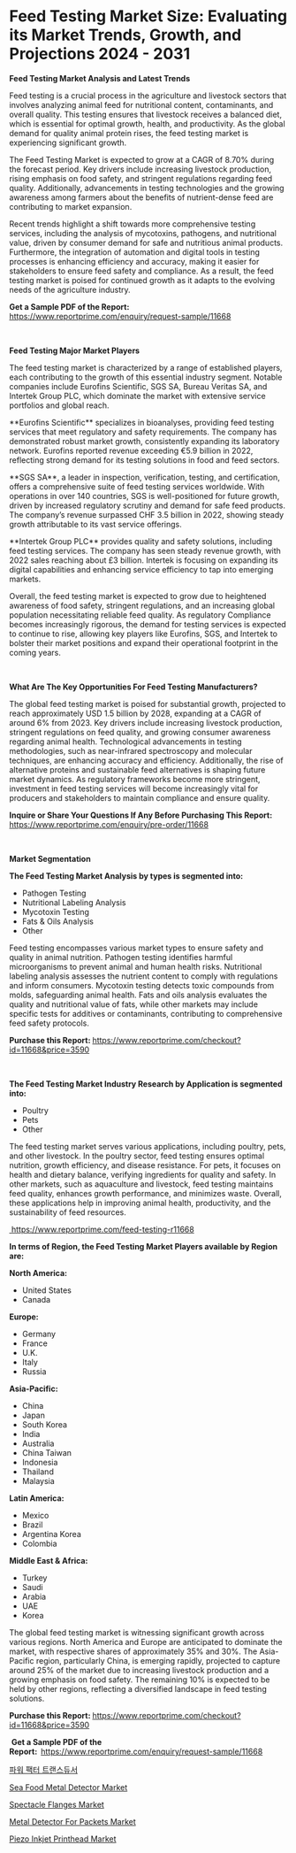 <p><h1>Feed Testing Market Size: Evaluating its Market Trends, Growth, and Projections 2024 - 2031</h1></p><p><strong>Feed Testing Market Analysis and Latest Trends</strong></p>
<p><p>Feed testing is a crucial process in the agriculture and livestock sectors that involves analyzing animal feed for nutritional content, contaminants, and overall quality. This testing ensures that livestock receives a balanced diet, which is essential for optimal growth, health, and productivity. As the global demand for quality animal protein rises, the feed testing market is experiencing significant growth.</p><p>The Feed Testing Market is expected to grow at a CAGR of 8.70% during the forecast period. Key drivers include increasing livestock production, rising emphasis on food safety, and stringent regulations regarding feed quality. Additionally, advancements in testing technologies and the growing awareness among farmers about the benefits of nutrient-dense feed are contributing to market expansion. </p><p>Recent trends highlight a shift towards more comprehensive testing services, including the analysis of mycotoxins, pathogens, and nutritional value, driven by consumer demand for safe and nutritious animal products. Furthermore, the integration of automation and digital tools in testing processes is enhancing efficiency and accuracy, making it easier for stakeholders to ensure feed safety and compliance. As a result, the feed testing market is poised for continued growth as it adapts to the evolving needs of the agriculture industry.</p></p>
<p><strong>Get a Sample PDF of the Report:&nbsp;</strong> <a href="https://www.reportprime.com/enquiry/request-sample/11668">https://www.reportprime.com/enquiry/request-sample/11668</a></p>
<p>&nbsp;</p>
<p><strong>Feed Testing Major Market Players</strong></p>
<p><p>The feed testing market is characterized by a range of established players, each contributing to the growth of this essential industry segment. Notable companies include Eurofins Scientific, SGS SA, Bureau Veritas SA, and Intertek Group PLC, which dominate the market with extensive service portfolios and global reach.</p><p>**Eurofins Scientific** specializes in bioanalyses, providing feed testing services that meet regulatory and safety requirements. The company has demonstrated robust market growth, consistently expanding its laboratory network. Eurofins reported revenue exceeding €5.9 billion in 2022, reflecting strong demand for its testing solutions in food and feed sectors.</p><p>**SGS SA**, a leader in inspection, verification, testing, and certification, offers a comprehensive suite of feed testing services worldwide. With operations in over 140 countries, SGS is well-positioned for future growth, driven by increased regulatory scrutiny and demand for safe feed products. The company’s revenue surpassed CHF 3.5 billion in 2022, showing steady growth attributable to its vast service offerings.</p><p>**Intertek Group PLC** provides quality and safety solutions, including feed testing services. The company has seen steady revenue growth, with 2022 sales reaching about £3 billion. Intertek is focusing on expanding its digital capabilities and enhancing service efficiency to tap into emerging markets.</p><p>Overall, the feed testing market is expected to grow due to heightened awareness of food safety, stringent regulations, and an increasing global population necessitating reliable feed quality. As regulatory Compliance becomes increasingly rigorous, the demand for testing services is expected to continue to rise, allowing key players like Eurofins, SGS, and Intertek to bolster their market positions and expand their operational footprint in the coming years.</p></p>
<p>&nbsp;</p>
<p><strong>What Are The Key Opportunities For Feed Testing Manufacturers?</strong></p>
<p><p>The global feed testing market is poised for substantial growth, projected to reach approximately USD 1.5 billion by 2028, expanding at a CAGR of around 6% from 2023. Key drivers include increasing livestock production, stringent regulations on feed quality, and growing consumer awareness regarding animal health. Technological advancements in testing methodologies, such as near-infrared spectroscopy and molecular techniques, are enhancing accuracy and efficiency. Additionally, the rise of alternative proteins and sustainable feed alternatives is shaping future market dynamics. As regulatory frameworks become more stringent, investment in feed testing services will become increasingly vital for producers and stakeholders to maintain compliance and ensure quality.</p></p>
<p><strong>Inquire or Share Your Questions If Any Before Purchasing This Report:</strong> <a href="https://www.reportprime.com/enquiry/pre-order/11668">https://www.reportprime.com/enquiry/pre-order/11668</a></p>
<p>&nbsp;</p>
<p><strong>Market Segmentation</strong></p>
<p><strong>The Feed Testing Market Analysis by types is segmented into:</strong></p>
<p><ul><li>Pathogen Testing</li><li>Nutritional Labeling Analysis</li><li>Mycotoxin Testing</li><li>Fats & Oils Analysis</li><li>Other</li></ul></p>
<p><p>Feed testing encompasses various market types to ensure safety and quality in animal nutrition. Pathogen testing identifies harmful microorganisms to prevent animal and human health risks. Nutritional labeling analysis assesses the nutrient content to comply with regulations and inform consumers. Mycotoxin testing detects toxic compounds from molds, safeguarding animal health. Fats and oils analysis evaluates the quality and nutritional value of fats, while other markets may include specific tests for additives or contaminants, contributing to comprehensive feed safety protocols.</p></p>
<p><strong>Purchase this Report:&nbsp;</strong><a href="https://www.reportprime.com/checkout?id=11668&price=3590">https://www.reportprime.com/checkout?id=11668&price=3590</a></p>
<p>&nbsp;</p>
<p><strong>The Feed Testing Market Industry Research by Application is segmented into:</strong></p>
<p><ul><li>Poultry</li><li>Pets</li><li>Other</li></ul></p>
<p><p>The feed testing market serves various applications, including poultry, pets, and other livestock. In the poultry sector, feed testing ensures optimal nutrition, growth efficiency, and disease resistance. For pets, it focuses on health and dietary balance, verifying ingredients for quality and safety. In other markets, such as aquaculture and livestock, feed testing maintains feed quality, enhances growth performance, and minimizes waste. Overall, these applications help in improving animal health, productivity, and the sustainability of feed resources.</p></p>
<p><a href="https://www.reportprime.com/feed-testing-r11668">&nbsp;https://www.reportprime.com/feed-testing-r11668</a></p>
<p><strong>In terms of Region, the Feed Testing Market Players available by Region are:</strong></p>
<p>
    <p> <strong> North America: </strong>
        <ul>
            <li>United States</li>
            <li>Canada</li>
        </ul>
        </p> 
    <p> <strong> Europe: </strong>
        <ul>
            <li>Germany</li>
            <li>France</li>
            <li>U.K.</li>
            <li>Italy</li>
            <li>Russia</li>
        </ul>
        </p> 
    <p> <strong> Asia-Pacific: </strong>
        <ul>
            <li>China</li>
            <li>Japan</li>
            <li>South Korea</li>
            <li>India</li>
            <li>Australia</li>
            <li>China Taiwan</li>
            <li>Indonesia</li>
            <li>Thailand</li>
            <li>Malaysia</li>
        </ul>
        </p> 
    <p> <strong> Latin America: </strong>
        <ul>
            <li>Mexico</li>
            <li>Brazil</li>
            <li>Argentina Korea</li>
            <li>Colombia</li>
        </ul>
        </p> 
    <p> <strong> Middle East & Africa: </strong>
        <ul>
            <li>Turkey</li>
            <li>Saudi</li>
            <li>Arabia</li>
            <li>UAE</li>
            <li>Korea</li>
        </ul>
    </p>
    </p>
<p><p>The global feed testing market is witnessing significant growth across various regions. North America and Europe are anticipated to dominate the market, with respective shares of approximately 35% and 30%. The Asia-Pacific region, particularly China, is emerging rapidly, projected to capture around 25% of the market due to increasing livestock production and a growing emphasis on food safety. The remaining 10% is expected to be held by other regions, reflecting a diversified landscape in feed testing solutions.</p></p>
<p><strong>Purchase this Report: </strong><a href="https://www.reportprime.com/checkout?id=11668&price=3590">https://www.reportprime.com/checkout?id=11668&price=3590</a></p>
<p>&nbsp;<strong>Get a Sample PDF of the Report:&nbsp;&nbsp;</strong><a href="https://www.reportprime.com/enquiry/request-sample/11668">https://www.reportprime.com/enquiry/request-sample/11668</a></p>
<p><strong></strong></p>
<p><p><a href="https://medium.com/@eunicevaughan35/%EC%A0%84%EB%A0%A5-%EA%B3%84%EC%88%98-%ED%8A%B8%EB%9E%9C%EC%8A%A4%EB%93%80%EC%84%9C-%EC%8B%9C%EC%9E%A5-%EC%A0%84%EB%A7%9D-2024%EB%85%84%EB%B6%80%ED%84%B0-2031%EB%85%84%EA%B9%8C%EC%A7%80%EC%9D%98-%EA%B8%80%EB%A1%9C%EB%B2%8C-%EC%8B%9C%EC%9E%A5-%EB%8F%99%ED%96%A5-%EB%B0%8F-%EB%B6%84%EC%84%9D-140%ED%8E%98%EC%9D%B4%EC%A7%80-%ED%8F%AC%ED%95%A8-0b4674dc0fcd">파워 팩터 트랜스듀서</a></p><p><a href="https://issuu.com/reportprime-2/docs/sea-food-metal-detector-market-size_c15c5b43142ff0">Sea Food Metal Detector Market</a></p><p><a href="https://medium.com/@perrin7364/spectacle-flanges-market-size-share-trends-analysis-report-by-product-spacer-flange-spade-aaa4fee22ce0">Spectacle Flanges Market</a></p><p><a href="https://issuu.com/reportprime-2/docs/metal-detector-for-packets-market-s_c1409ab1fa46b1">Metal Detector For Packets Market</a></p><p><a href="https://medium.com/@perrin7364/piezo-inkjet-printhead-market-global-market-insights-and-sales-trends-2024-to-2031-495cac37e5c7">Piezo Inkjet Printhead Market</a></p></p>